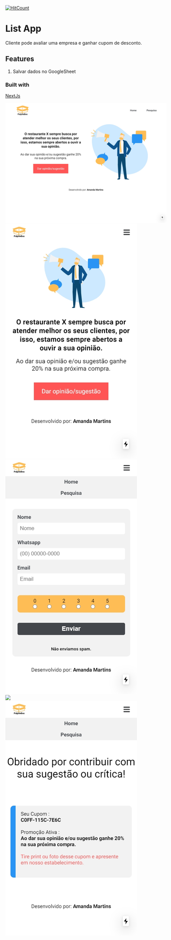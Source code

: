 [![HitCount](http://hits.dwyl.com/mandimartins/palpitebox.svg)](http://hits.dwyl.com/mandimartins/palpitebox)

# List App

Cliente pode avaliar uma empresa e ganhar cupom de desconto.

## Features

1. Salvar dados no GoogleSheet

### Built with
[NextJs](https://nextjs.org/)

<img src="/desktop.jpg">
<br/>

<img src="/mobile.jpg">
<br/>

<img src="/mobile_pesquisa.jpg">
<br/>

<img src="/mobile_validação.jpg">
<br/>

<img src="/mobile_cupom.jpg">